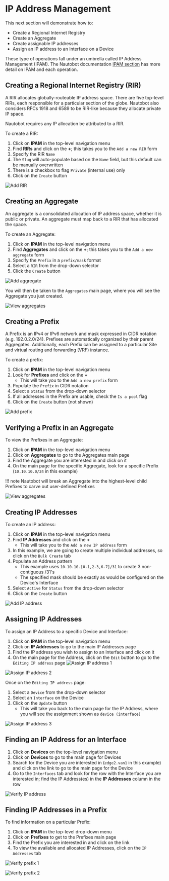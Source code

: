 # IP Address Management

This next section will demonstrate how to:

* Create a Regional Internet Registry
* Create an Aggregate  
* Create assignable IP addresses
* Assign an IP address to an Interface on a Device

These type of operations fall under an umbrella called IP Address Management (IPAM).
The Nautobot documentation [IPAM section](https://nautobot.readthedocs.io/en/latest/core-functionality/ipam/) has more detail on IPAM and each operation.

## Creating a Regional Internet Registry (RIR)

A RIR allocates globally-routeable IP address space. There are five top-level RIRs, each responsible for a particular section of the globe.
Nautobot also considers RFCs 1918 and 6589 to be RIR-like because they allocate private IP space.

Nautobot requires any IP allocation be attributed to a RIR.

To create a RIR:

1. Click on **IPAM** in the top-level navigation menu
2. Find **RIRs** and click on the **+**; this takes you to the `Add a new RIR` form
3. Specify the RIR `Name`
4. The `Slug` will auto-populate based on the `Name` field, but this default can be manually overwritten
5. There is a checkbox to flag `Private` (internal use) only
6. Click on the `Create` button

![Add RIR](../images/getting-started-nautobot-ui/27-add-rir.png)

## Creating an Aggregate

An aggregate is a consolidated allocation of IP address space, whether it is public or private. An aggregate must map back to a RIR that has allocated the space.

To create an Aggregate:

1. Click on **IPAM** in the top-level navigation menu
2. Find **Aggregates** and click on the **+**; this takes you to the `Add a new aggregate` form
3. Specify the `Prefix` in a `prefix/mask` format
4. Select a `RIR` from the drop-down selector
5. Click the `Create` button

![Add aggregate](../images/getting-started-nautobot-ui/28-add-aggregate.png)

You will then be taken to the `Aggregates` main page, where you will see the Aggregate you just created.

![View aggregates](../images/getting-started-nautobot-ui/29-view-aggregates.png)

## Creating a Prefix

A Prefix is an IPv4 or IPv6 network and mask expressed in CIDR notation (e.g. 192.0.2.0/24).
Prefixes are automatically organized by their parent Aggregates.
Additionally, each Prefix can be assigned to a particular Site and virtual routing and forwarding (VRF) instance.

To create a prefix:

1. Click on **IPAM** in the top-level navigation menu
2. Look for **Prefixes** and click on the **+**
    * This will take you to the `Add a new prefix` form
3. Populate the `Prefix` in CIDR notation
4. Select a `Status` from the drop-down selector
5. If all addresses in the Prefix are usable, check the `Is a pool` flag
6. Click on the `Create` button (not shown)

![Add prefix](../images/getting-started-nautobot-ui/30-add-prefix.png)

## Verifying a Prefix in an Aggregate

To view the Prefixes in an Aggregate:

1. Click on **IPAM** in the top-level navigation menu
2. Click on **Aggregates** to go to the Aggregates main page
3. Find the Aggregate you are interested in and click on it
4. On the main page for the specific Aggregate, look for a specific Prefix (`10.10.10.0/24` in this example)

!!! note
    Nautobot will break an Aggregate into the highest-level child Prefixes to carve out user-defined Prefixes

![View aggregates](../images/getting-started-nautobot-ui/31-view-aggregates-again.png)

## Creating IP Addresses

To create an IP address:

1. Click on **IPAM** in the top-level navigation menu
2. Find **IP Addresses** and click on the **+**
    * This will take you to the `Add a new IP address` form
3. In this example, we are going to create multiple individual addresses, so click on the `Bulk Create` tab
4. Populate an Address pattern
    * This example uses `10.10.10.[0-1,2-3,6-7]/31` to create 3 non-contiguous /31's
    * The specified mask should be exactly as would be configured on the Device's Interface
5. Select `Active` for `Status` from the drop-down selector
6. Click on the `Create` button

![Add IP address](../images/getting-started-nautobot-ui/32-add-ip-addr.png)

## Assigning IP Addresses

To assign an IP Address to a specific Device and Interface:

1. Click on **IPAM** in the top-level navigation menu
2. Click on **IP Addresses** to go to the main IP Addresses page
3. Find the IP address you wish to assign to an Interface and click on it
4. On the main page for the Address, click on the `Edit` button to go to the `Editing IP address` page
![Assign IP address 1](../images/getting-started-nautobot-ui/33-assign-address.png)

![Assign IP address 2](../images/getting-started-nautobot-ui/34-assign-address-2.png)

Once on the `Editing IP address` page:

1. Select a `Device` from the drop-down selector
2. Select an `Interface` on the Device
3. Click on the `Update` button
    * This will take you back to the main page for the IP Address, where you will see the assignment shown as `device (interface)`

![Assign IP address 3](../images/getting-started-nautobot-ui/35-assign-address-3.png)

## Finding an IP Address for an Interface

1. Click on **Devices** on the top-level navigation menu
2. Click on **Devices** to go to the main page for Devices
3. Search for the Device you are interested in (`edge2.van1` in this example) and click on the link to go to the main page for the Device
4. Go to the `Interfaces` tab and look for the row with the Interface you are interested in; find the IP Address(es) in the **IP Addresses** column in the row

![Verify IP address](../images/getting-started-nautobot-ui/36-verify-address.png)

## Finding IP Addresses in a Prefix

To find information on a particular Prefix:

1. Click on **IPAM** in the top-level drop-down menu
2. Click on **Prefixes** to get to the Prefixes main page
3. Find the Prefix you are interested in and click on the link
4. To view the available and allocated IP Addresses, click on the `IP Addresses` tab

![Verify prefix 1](../images/getting-started-nautobot-ui/37-verify-prefix.png)

![Verify prefix 2](../images/getting-started-nautobot-ui/38-verify-prefix2.png)
